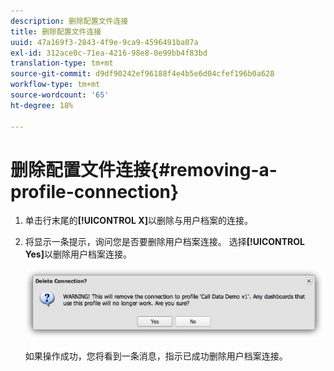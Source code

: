 ```yaml
---
description: 删除配置文件连接
title: 删除配置文件连接
uuid: 47a169f3-2843-4f9e-9ca9-4596491ba07a
exl-id: 312ace0c-71ea-4216-98e8-0e99bb4f83bd
translation-type: tm+mt
source-git-commit: d9df90242ef96188f4e4b5e6d04cfef196b0a628
workflow-type: tm+mt
source-wordcount: '65'
ht-degree: 18%

---
```


# 删除配置文件连接{#removing-a-profile-connection}

1. 单击行末尾的&#x200B;**[!UICONTROL X]**&#x200B;以删除与用户档案的连接。
1. 将显示一条提示，询问您是否要删除用户档案连接。 选择&#x200B;**[!UICONTROL Yes]**&#x200B;以删除用户档案连接。

   ![](assets/delete_connection.png)

   如果操作成功，您将看到一条消息，指示已成功删除用户档案连接。
